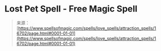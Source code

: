 <!--yml
category: 未分类
date: 2024-06-12 18:57:19
-->

# Lost Pet Spell - Free Magic Spell

> 来源：[https://www.spellsofmagic.com/spells/love_spells/attraction_spells/16702/page.html#0001-01-01](https://www.spellsofmagic.com/spells/love_spells/attraction_spells/16702/page.html#0001-01-01)